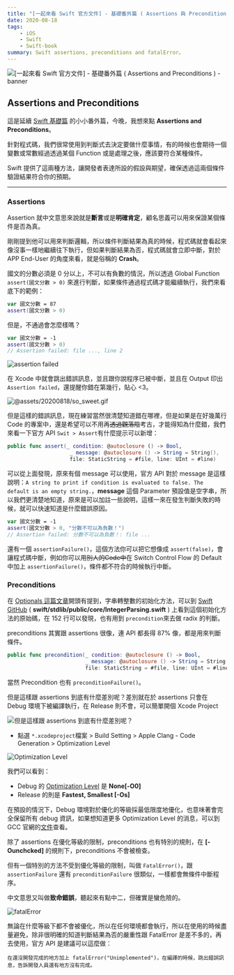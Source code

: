 ```yaml
---
title: "[一起來看 Swift 官方文件] - 基礎番外篇 ( Assertions 與 Preconditions )"
date: 2020-08-18
tags:
    - iOS
    - Swift
    - Swift-book
summary: Swift assertions, preconditions and fatalError。
---
```


![[一起來看 Swift 官方文件] - 基礎番外篇 ( Assertions and Preconditions ) - banner](@assets/20200818/banner.jpg)

## Assertions and Preconditions

這是延續 [Swift 基礎篇](https://andrewwuu.com/article/the-basics/) 的小小番外篇，今晚，我想來點 **Assertions and Preconditions**。

針對程式碼，我們很常使用到判斷式去決定要做什麼事情，有的時候也會期待一個變數或常數經過透過某個 Function 或是處理之後，應該要符合某種條件。

Swift 提供了這兩種方法，讓開發者表達所設的假設與期望，確保透過這兩個條件驗證結果符合你的預期。

---

### Assertions

Assertion 就中文意思來說就是**斷言**或是**明確肯定**，顧名思義可以用來保證某個條件是否為真。

剛剛提到他可以用來判斷邏輯，所以條件判斷結果為真的時候，程式碼就會看起來像沒事一樣地繼續往下執行，但如果判斷結果為否，程式碼就會立即中斷，對於 APP End-User  的角度來看，就是俗稱的 **Crash**。

國文的分數必須是 0 分以上，不可以有負數的情況，所以透過 Global Function `assert(國文分數 > 0)` 來進行判斷，如果條件通過程式碼才能繼續執行，我們來看底下的範例：

```swift
var 國文分數 = 87
assert(國文分數 > 0)
```

但是，不通過會怎麼樣嗎？

```swift
var 國文分數 = -1
assert(國文分數 > 0)
// Assertion failed: file ..., line 2
```

![assertion failed](@assets/20200818/chinese_score.png)

在 Xcode 中就會跳出錯誤訊息，並且跟你說程序已被中斷，並且在 Output 印出 `Assertion failed`，還提醒你錯在第幾行，貼心 <3。

![@assets/20200818/so_sweet.gif](@assets/20200818/so_sweet.gif)

但是這樣的錯誤訊息，現在練習當然很清楚知道錯在哪裡，但是如果是在好幾萬行 Code 的專案中，還是希望可以不用再~~透過觀落陰~~考古，才能得知為什麼錯，我們來看一下官方 API `Swit > Assert`有什麼提示可以新增：

```swift
public func assert(_ condition: @autoclosure () -> Bool,
					_ message: @autoclosure () -> String = String(),
					file: StaticString = #file, line: UInt = #line)
```

可以從上面發現，原來有個 message 可以使用，官方 API 對於 message 是這樣說明：`A string to print if condition is evaluated to false. The default is an empty string.`，**message** 這個 Parameter 預設值是空字串，所以我們更清楚地知道，原來是可以加註一些說明，這樣一來在發生判斷失敗的時候，就可以快速知道是什麼錯誤原因。

```swift
var 國文分數 = -1
assert(國文分數 > 0, "分數不可以為負數！")
// Assertion failed: 分數不可以為負數！: file ...
```

還有一個 `assertionFailure()`，這個方法你可以把它想像成 `assert(false)`，會讓程式碼中斷，例如你可以用~~別人的Code中~~在 Switch Control Flow 的 Default 中加上 `assertionFailure()`，條件都不符合的時候執行中斷。

### Preconditions

在 [Optionals 這篇文章](https://andrewwuu.com/article/optionals/#optionals)開頭有提到，字串轉整數的初始化方法，可以到 [Swift GitHub](https://github.com/apple/swift/blob/da61cc8cdf7aa2bfb3ab03200c52c4d371dc6751/stdlib/public/core/IntegerParsing.swift) ( **swift/stdlib/public/core/IntegerParsing.swift** ) 上看到這個初始化方法的原始碼，在 152 行可以發現，也有用到 `precondition`來去做 radix 的判斷。

preconditions 其實跟 assertions 很像，連 API 都長得 87% 像，都是用來判斷條件。

```swift
public func precondition(_ condition: @autoclosure () -> Bool,
						 _ message: @autoclosure () -> String = String(),
						 file: StaticString = #file, line: UInt = #line)
```

當然 Precondition 也有 `preconditionFailure()`。

但是這樣跟 assertions 到底有什麼差別呢？差別就在於 assertions 只會在 Debug 環境下被編譯執行，在 Release 則不會，可以簡單開個 Xcode Project

![但是這樣跟 assertions 到底有什麼差別呢？](@assets/20200818/rubbing_eyes.gif)

- 點選 `*.xcodeproject`檔案 > Build Setting > Apple Clang - Code Generation > Optimization Level

![Optimization Level](@assets/20200818/OL.png)

我們可以看到：

  - Debug 的 [Optimization Level](https://github.com/apple/swift/blob/master/docs/OptimizationTips.rst?source=post_page---------------------------#enabling-optimizations) 是 **None[-O0]**
  - Release 的則是 **Fastest, Smallest [-Os]**

在預設的情況下，Debug 環境對於優化的等級採最低限度地優化，也意味著會完全保留所有 debug 資訊，如果想知道更多 Optimization Level 的消息，可以到 GCC 官網的[文件](https://gcc.gnu.org/onlinedocs/gnat_ugn/Optimization-Levels.html)查看。

除了 assertions 在優化等級的限制，preconditions 也有特別的規則，在 **[-Ounchcked]** 的規則下，preconditions 不會被檢查。

但有一個特別的方法不受到優化等級的限制，叫做 `FatalError()`，跟 `assertionFailure` 還有 `preconditionFailure` 很類似，一樣都會無條件中斷程序。

中文意思又叫做**致命錯誤**，聽起來有點中二，但確實是蠻危險的。

![fatalError](@assets/20200818/dangerous.gif)

無論在什麼等級下都不會被優化，所以在任何環境都會執行，所以在使用的時候盡量避免，除非很明確的知道判斷結果為否的嚴重性跟 FatalError 是差不多的，再去使用，官方 API 是建議可以這麼做：

```
在還沒開發完成的地方加上 fatalError("Unimplemented")，在編譯的時候，跳出錯誤訊息，告訴開發人員還有地方沒有完成。
```